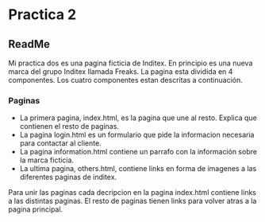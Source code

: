 # Practica 2
## ReadMe

Mi practica dos es una pagina ficticia de Inditex. En principio es una nueva marca del grupo Inditex llamada Freaks. La pagina esta dividida en 4 componentes. Los cuatro componentes estan descritas a continuación.

### Paginas

- La primera pagina, index.html, es la pagina que une al resto. Explica que contienen el resto de paginas.
- La pagina login.html es un formulario que pide la informacion necesaria para contactar al cliente.
- La pagina information.html contiene un parrafo con la información sobre la marca ficticia.
- La ultima pagina, others.html, contiene links en forma de imagenes a las diferentes paginas de inditex.

Para unir las paginas cada decripcion en la pagina index.html contiene links a las distintas paginas. El resto de paginas tienen links para volver atras a la pagina principal.
